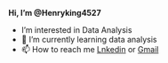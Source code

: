 **Hi, I’m @Henryking4527**
- I’m interested in Data Analysis
- 🌱 I’m currently learning data analysis
- 📫 How to reach me [Lnkedin](https://www.linkedin.com/in/henry-okoi-27a331230/) or [Gmail](henry.eno@gmail.com)
